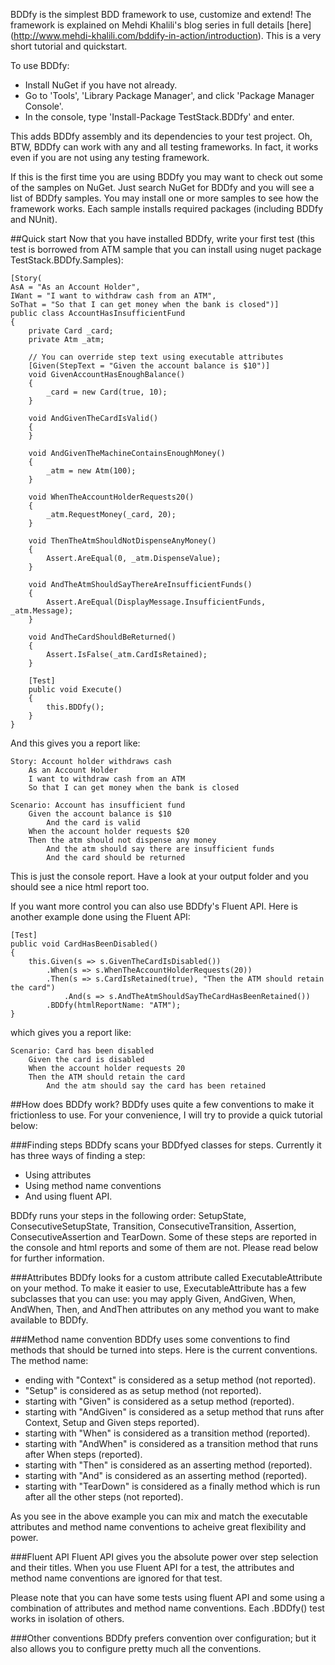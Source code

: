 BDDfy is the simplest BDD framework to use, customize and extend! The framework is explained on Mehdi Khalili's blog series in full details [here] (http://www.mehdi-khalili.com/bddify-in-action/introduction). This is a very short tutorial and quickstart.

To use BDDfy:

 - Install NuGet if you have not already.
 - Go to 'Tools', 'Library Package Manager', and click 'Package Manager Console'.
 - In the console, type 'Install-Package TestStack.BDDfy' and enter.

This adds BDDfy assembly and its dependencies to your test project. Oh, BTW, BDDfy can work with any and all testing frameworks. In fact, it works even if you are not using any testing framework.

If this is the first time you are using BDDfy you may want to check out some of the samples on NuGet. Just search NuGet for BDDfy and you will see a list of BDDfy samples. You may install one or more samples to see how the framework works. Each sample installs required packages (including BDDfy and NUnit).

##Quick start
Now that you have installed BDDfy, write your first test (this test is borrowed from ATM sample that you can install using nuget package TestStack.BDDfy.Samples):

	[Story(
    AsA = "As an Account Holder",
    IWant = "I want to withdraw cash from an ATM",
    SoThat = "So that I can get money when the bank is closed")]
	public class AccountHasInsufficientFund
	{
	    private Card _card;
	    private Atm _atm;
	
	    // You can override step text using executable attributes
	    [Given(StepText = "Given the account balance is $10")]
	    void GivenAccountHasEnoughBalance()
	    {
	        _card = new Card(true, 10);
	    }
	
	    void AndGivenTheCardIsValid()
	    {
	    }
	
	    void AndGivenTheMachineContainsEnoughMoney()
	    {
	        _atm = new Atm(100);
	    }
	
	    void WhenTheAccountHolderRequests20()
	    {
	        _atm.RequestMoney(_card, 20);
	    }
	
	    void ThenTheAtmShouldNotDispenseAnyMoney()
	    {
	        Assert.AreEqual(0, _atm.DispenseValue);
	    }
	
	    void AndTheAtmShouldSayThereAreInsufficientFunds()
	    {
	        Assert.AreEqual(DisplayMessage.InsufficientFunds, _atm.Message);
	    }
	
	    void AndTheCardShouldBeReturned()
	    {
	        Assert.IsFalse(_atm.CardIsRetained);
	    }
	
	    [Test]
	    public void Execute()
	    {
	        this.BDDfy();
	    }
	}


And this gives you a report like:

	Story: Account holder withdraws cash
    	As an Account Holder
    	I want to withdraw cash from an ATM
    	So that I can get money when the bank is closed

	Scenario: Account has insufficient fund
    	Given the account balance is $10
      		And the card is valid
    	When the account holder requests $20
    	Then the atm should not dispense any money
      		And the atm should say there are insufficient funds
      		And the card should be returned

This is just the console report. Have a look at your output folder and you should see a nice html report too.

If you want more control you can also use BDDfy's Fluent API. Here is another example done using the Fluent API:


	[Test]
	public void CardHasBeenDisabled()
	{
	    this.Given(s => s.GivenTheCardIsDisabled())
	        .When(s => s.WhenTheAccountHolderRequests(20))
	        .Then(s => s.CardIsRetained(true), "Then the ATM should retain the card")
	            .And(s => s.AndTheAtmShouldSayTheCardHasBeenRetained())
	        .BDDfy(htmlReportName: "ATM");
	}

which gives you a report like:

	Scenario: Card has been disabled
    	Given the card is disabled
    	When the account holder requests 20
    	Then the ATM should retain the card
      		And the atm should say the card has been retained


##How does BDDfy work?
BDDfy uses quite a few conventions to make it frictionless to use. For your convenience, I will try to provide a quick tutorial below:

###Finding steps
BDDfy scans your BDDfyed classes for steps. Currently it has three ways of finding a step: 

* Using attributes 
* Using method name conventions 
* And using fluent API.

BDDfy runs your steps in the following order: SetupState, ConsecutiveSetupState, Transition, ConsecutiveTransition, Assertion, ConsecutiveAssertion and TearDown. Some of these steps are reported in the console and html reports and some of them are not. Please read below for further information.

###Attributes
BDDfy looks for a custom attribute called ExecutableAttribute on your method. To make it easier to use, ExecutableAttribute has a few subclasses that you can use: you may apply Given, AndGiven, When, AndWhen, Then, and AndThen attributes on any method you want to make available to BDDfy.

###Method name convention
BDDfy uses some conventions to find methods that should be turned into steps. Here is the current conventions. The method name:

* ending with "Context" is considered as a setup method (not reported).
* "Setup" is considered as as setup method  (not reported). 
* starting with "Given" is considered as a setup method (reported). 
* starting with "AndGiven" is considered as a setup method that runs after Context, Setup and Given steps reported).
* starting with "When" is considered as a transition method  (reported). 
* starting with "AndWhen" is considered as a transition method that runs after When steps (reported).
* starting with "Then" is considered as an asserting method (reported).
* starting with "And" is considered as an asserting method (reported).
* starting with "TearDown" is considered as a finally method which is run after all the other steps (not reported).

As you see in the above example you can mix and match the executable attributes and method name conventions to acheive great flexibility and power.

###Fluent API
Fluent API gives you the absolute power over step selection and their titles. When you use Fluent API for a test, the attributes and method name conventions are ignored for that test. 

Please note that you can have some tests using fluent API and some using a combination of attributes and method name conventions. Each .BDDfy() test works in isolation of others.

###Other conventions
BDDfy prefers convention over configuration; but it also allows you to configure pretty much all the conventions. 
